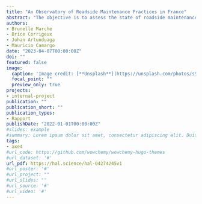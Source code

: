```yaml
---
title: "An Observatory of Roadside Maintenance Practices in France"
abstract: "The objective is to assess the state of roadside maintenance practices at the departmental level in order to identify and formalize maintenance scenarios. A survey was conducted with more than twenty county councils, and this report compiles all the results."
authors:
- Brunelle Marche
- Brice Corrigeux
- Johan Artunduaga
- Mauricio Camargo
date: "2023-04-07T00:00:00Z"
doi: ""
featured: false
image:
  caption: 'Image credit: [**Unsplash**](https://unsplash.com/photos/s9CC2SKySJM)'
  focal_point: ""
  preview_only: true
projects:
- internal-project
publication: ""
publication_short: ""
publication_types:
- Rapport
publishDate: "2022-01-01T00:00:00Z"
#slides: example
#summary: Lorem ipsum dolor sit amet, consectetur adipiscing elit. Duis posuere tellus ac convallis placerat. Proin tincidunt magna sed ex sollicitudin condimentum.
tags:
- axe4
#url_code: https://github.com/wowchemy/wowchemy-hugo-themes
#url_dataset: '#'
url_pdf: https://hal.science/hal-04274245v1
#url_poster: '#'
#url_project: ""
#url_slides: ""
#url_source: '#'
#url_video: '#'
---
```


